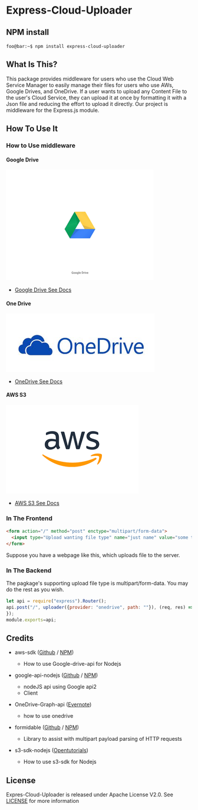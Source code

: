 # Express-Cloud-Uploader

## NPM install
```console
foo@bar:~$ npm install express-cloud-uploader
```
## What Is This?
This package provides middleware for users who use the Cloud Web Service Manager to easily manage their files for users who use AWs, Google Drives, and OneDrive. If a user wants to upload any Content File to the user's Cloud Service, they can upload it at once by formatting it with a Json file and reducing the effort to upload it directly. Our project is middleware for the Express.js module.

## How To Use It
### How to Use middleware

#### Google Drive

![googledrive](/images/googledrivelogo.gif)
* [Google Drive See Docs](/docs/google-drive.md)

#### One Drive

![onedrive](/images/onedrive.jpg)
* [OneDrive See Docs](/docs/onedrive-en.md)

#### AWS S3

![AWS](/images/awslogo.gif)
* [AWS S3 See Docs](/docs/s3.md)

### In The Frontend
```html
<form action="/" method="post" enctype="multipart/form-data">
  <input type="Upload wanting file type" name="just name" value="some text">
</form>
```
Suppose you have a webpage like this, which uploads file to the server.

### In The Backend
The pagkage's supporting upload file type is multipart/form-data. You may do the rest as you wish.<br>
```js
let api = require("express").Router();
api.post("/", uploader({provider: "onedrive", path: ""}), (req, res) => {
});
module.exports=api;
```

## Credits
* aws-sdk ([Github](https://github.com/aws/aws-sdk-js) / [NPM](https://www.npmjs.com/package/aws-sdk))
    * How to use Google-drive-api for Nodejs

* google-api-nodejs ([Github](https://github.com/googleapis/google-api-nodejs-client/tree/master/samples/drive) / [NPM](https://www.npmjs.com/package/googleapis))
    * nodeJS api using Google api2
    * Client

* OneDrive-Graph-api ([Evernote](https://www.evernote.com/l/AUDufYzQX7NOVJymel7-gw49_mkbKUWdy10))
    * how to use onedrive

* formidable ([Github](https://github.com/felixge/node-formidable) /  [NPM](https://www.npmjs.com/package/formidable))
    * Library to assist with multipart payload parsing of HTTP requests

* s3-sdk-nodejs ([Opentutorials](https://opentutorials.org/course/2717/11797))
    * How to use s3-sdk for Nodejs


## License
Expres-Cloud-Uploader is released under Apache License V2.0. See [LICENSE](/LICENSE.md) for more information